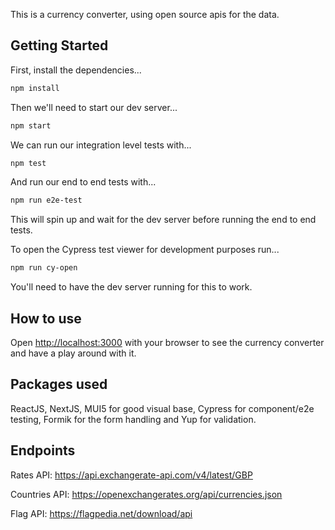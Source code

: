 This is a currency converter, using open source apis for the data.

## Getting Started

First, install the dependencies...

```bash
npm install
```

Then we'll need to start our dev server...

```bash
npm start
```

We can run our integration level tests with...

```bash
npm test
```

And run our end to end tests with...

```bash
npm run e2e-test
```
This will spin up and wait for the dev server before running the end to end tests.

To open the Cypress test viewer for development purposes run...

```bash
npm run cy-open
```
You'll need to have the dev server running for this to work.

## How to use

Open [http://localhost:3000](http://localhost:3000) with your browser to see the currency converter and have a play around with it.

## Packages used

ReactJS, NextJS, MUI5 for good visual base, Cypress for component/e2e testing, Formik for the form handling and Yup for validation.

## Endpoints

Rates API: https://api.exchangerate-api.com/v4/latest/GBP

Countries API: https://openexchangerates.org/api/currencies.json

Flag API: https://flagpedia.net/download/api
